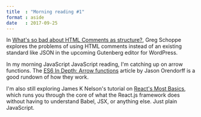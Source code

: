 ```yaml
---
title  : "Morning reading #1"
format : aside
date   : 2017-09-25
---
```


In [What's so bad about HTML Comments as structure?](https://gschoppe.com/wordpress/comments-arent-structure/), Greg Schoppe explores the problems of using HTML comments instead of an existing standard like JSON in the upcoming Gutenberg editor for WordPress.

In my morning JavaScript JavaScript reading, I'm catching up on arrow functions.  The [ES6 In Depth: Arrow functions](https://hacks.mozilla.org/2015/06/es6-in-depth-arrow-functions/) article by Jason Orendorff is a good rundown of how they work.

I'm also still exploring James K Nelson's tutorial on [React's Most Basics](https://reactarmory.com/guides/learn-react-by-itself/react-basics), which runs you through the core of what the React.js framework does without having to understand Babel, JSX, or anything else.  Just plain JavaScript.
